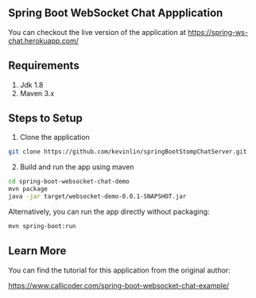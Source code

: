 ## Spring Boot WebSocket Chat Appplication

You can checkout the live version of the application at https://spring-ws-chat.herokuapp.com/

## Requirements

1. Jdk 1.8
2. Maven 3.x

## Steps to Setup

1. Clone the application

```bash
git clone https://github.com/kevinlin/springBootStompChatServer.git
```

2. Build and run the app using maven

```bash
cd spring-boot-websocket-chat-demo
mvn package
java -jar target/websocket-demo-0.0.1-SNAPSHOT.jar
```

Alternatively, you can run the app directly without packaging:

```bash
mvn spring-boot:run
```

## Learn More

You can find the tutorial for this application from the original author:

https://www.callicoder.com/spring-boot-websocket-chat-example/
